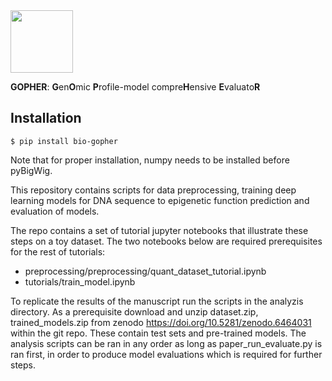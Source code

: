 
<img src="./DALL·E 2022-10-05 14.40.17 - Constellation in a shape of groundhog. graphical art.png" width="100" height='100'>

**GOPHER**: **G**en**O**mic **P**rofile-model compre**H**ensive **E**valuato**R**

## Installation

```
$ pip install bio-gopher
```
Note that for proper installation, numpy needs to be installed before pyBigWig.

This repository contains scripts for data preprocessing, training deep learning models for DNA sequence to epigenetic function prediction and evaluation of models.

The repo contains a set of tutorial jupyter notebooks that illustrate these steps on a toy dataset. The two notebooks below are required prerequisites for the rest of tutorials:
- preprocessing/preprocessing/quant_dataset_tutorial.ipynb
- tutorials/train_model.ipynb


To replicate the results of the manuscript run the scripts in the analyzis directory. As a prerequisite download and unzip dataset.zip, trained_models.zip from zenodo https://doi.org/10.5281/zenodo.6464031 within the git repo. These contain test sets and pre-trained models. The analysis scripts can be ran in any order as long as paper_run_evaluate.py is ran first, in order to produce model evaluations which is required for further steps.

